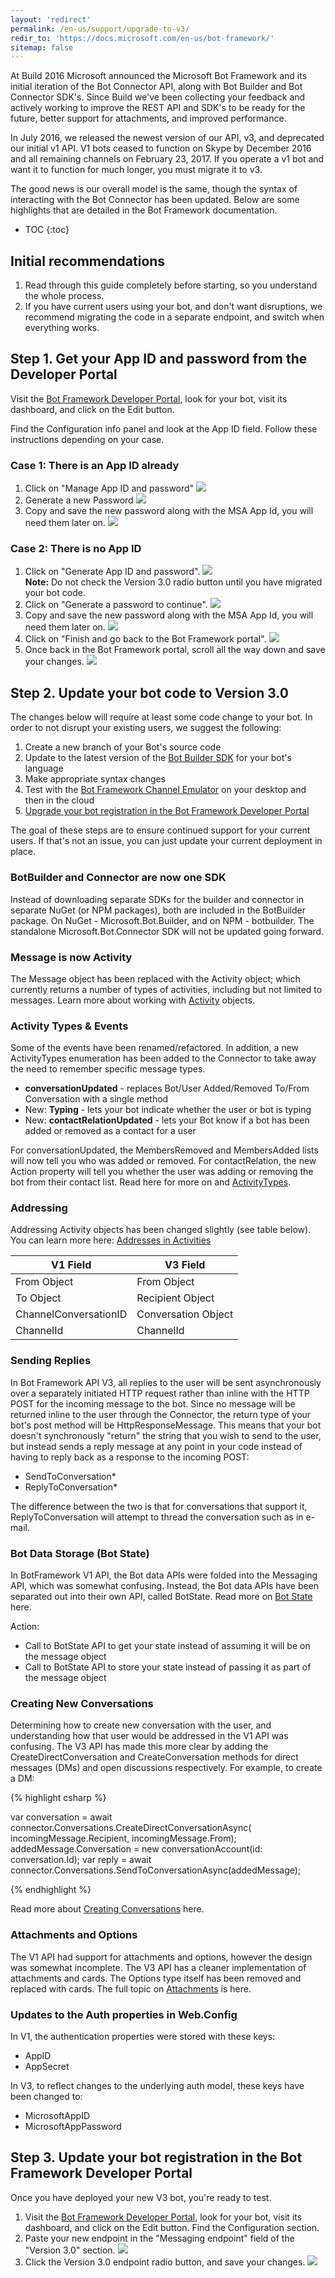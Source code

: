 ```yaml
---
layout: 'redirect'
permalink: /en-us/support/upgrade-to-v3/
redir_to: 'https://docs.microsoft.com/en-us/bot-framework/'
sitemap: false
---
```


At Build 2016 Microsoft announced the Microsoft Bot Framework and its initial iteration of the Bot Connector API, along with Bot Builder and Bot Connector SDK's.  Since Build we've been collecting your feedback and actively working to improve the REST API and SDK's to be ready for the future, better support for attachments, and improved performance.

In July 2016, we released the newest version of our API, v3, and deprecated our initial v1 API.  V1 bots ceased to function on Skype by December 2016 and all remaining channels on February 23, 2017. If you operate a v1 bot and want it to function for much longer, you must migrate it to v3.

The good news is our overall model is the same, though the syntax of interacting with the Bot Connector has been updated.  Below are some highlights that are detailed in the Bot Framework documentation.

* TOC
{:toc}

## Initial recommendations

1. Read through this guide completely before starting, so you understand the whole process.
2. If you have current users using your bot, and don't want disruptions, we recommend migrating the code in a separate endpoint, and switch when everything works.

## Step 1. Get your App ID and password from the Developer Portal

Visit the [Bot Framework Developer Portal](https://dev.botframework.com/), look for your bot, visit its dashboard, and click on the Edit button.

Find the Configuration info panel and look at the App ID field. Follow these instructions depending on your case.

### Case 1: There is an App ID already

1. Click on "Manage App ID and password" 
    ![](/en-us/images/migration/manage-app-id.png)
2. Generate a new Password 
    ![](/en-us/images/migration/generate-new-password.png)
3. Copy and save the new password along with the MSA App Id, you will need them later on. 
    ![](/en-us/images/migration/new-password-generated.png)

### Case 2: There is no App ID

1. Click on "Generate App ID and password".
    ![](/en-us/images/migration/generate-appid-and-password.png)
    <div class="docs-text-note"><strong>Note:</strong> Do not check the Version 3.0 radio button until you have migrated your bot code.</div>
2. Click on "Generate a password to continue".
    ![](/en-us/images/migration/generate-a-password-to-continue.png)
3. Copy and save the new password along with the MSA App Id, you will need them later on. 
    ![](/en-us/images/migration/new-password-generated.png)
4. Click on "Finish and go back to the Bot Framework portal".
    ![](/en-us/images/migration/finish-and-go-back-to-bot-framework.png)
5. Once back in the Bot Framework portal, scroll all the way down and save your changes.
    ![](/en-us/images/migration/save-changes.png)

## Step 2. Update your bot code to Version 3.0

The changes below will require at least some code change to your bot.  In order to not disrupt your existing users, we suggest the following:

1. Create a new branch of your Bot's source code
2. Update to the latest version of the [Bot Builder SDK](https://github.com/Microsoft/BotBuilder) for your bot's language
3. Make appropriate syntax changes
4. Test with the [Bot Framework Channel Emulator](/en-us/tools/bot-framework-emulator/) on your desktop and then in the cloud
5. [Upgrade your bot registration in the Bot Framework Developer Portal](#step-3-update-your-bot-registration-in-the-bot-framework-developer-portal)

The goal of these steps are to ensure continued support for your current users.  If that's not an issue, you can just update your current deployment in place.


### BotBuilder and Connector are now one SDK

Instead of downloading separate SDKs for the builder and connector in separate NuGet (or NPM packages), both are included in the BotBuilder package.  On NuGet - Microsoft.Bot.Builder, and on NPM - botbuilder.  The standalone Microsoft.Bot.Connector SDK will not be updated going forward.

### Message is now Activity

The Message object has been replaced with the Activity object; which currently returns a number of types of activities, including but not limited to messages.  Learn more about working with [Activity](/en-us/csharp/builder/sdkreference/connector.html#replying) objects.

### Activity Types & Events

Some of the events have been renamed/refactored.  In addition, a new ActivityTypes enumeration has been added to the Connector to take away the need to remember specific message types.

- **conversationUpdated** - replaces Bot/User Added/Removed To/From Conversation with a single method
- New: **Typing** - lets your bot indicate whether the user or bot is typing
- New: **contactRelationUpdated** - lets your Bot know if a bot has been added or removed as a contact for a user

For conversationUpdated, the MembersRemoved and MembersAdded lists will now tell you who was added or removed.  For contactRelation, the new Action property will tell you whether the user was adding or removing the bot from their contact list.  Read here for more on and [ActivityTypes](/en-us/csharp/builder/sdkreference/connector.html#messagetypes).

### Addressing

Addressing Activity objects has been changed slightly (see table below).  You can learn more here: [Addresses in Activities](/en-us/csharp/builder/sdkreference/connector.html#addresses)

|V1 Field|	V3 Field|
|--------|--------|
|From Object|From Object|
|To Object|	Recipient Object|
|ChannelConversationID|	Conversation Object|
|ChannelId| ChannelId|

### Sending Replies

In Bot Framework API V3, all replies to the user will be sent asynchronously over a separately initiated HTTP request rather than inline with the HTTP POST for the incoming message to the bot.  Since no message will be returned inline to the user through the Connector, the return type of your bot's post method will be HttpResponseMessage.  This means that your bot doesn't synchronously "return" the string that you wish to send to the user, but instead sends a reply message at any point in your code instead of having to reply back as a response to the incoming POST:

- SendToConversation*
- ReplyToConversation*

The difference between the two is that for conversations that support it, ReplyToConversation will attempt to thread the conversation such as in e-mail.

### Bot Data Storage (Bot State)

In BotFramework V1 API, the Bot data APIs were folded into the Messaging API, which was somewhat confusing.  Instead, the Bot data APIs have been separated out into their own API, called BotState.  Read more on [Bot State](/en-us/csharp/builder/sdkreference/connector.html#trackingstate) here.

Action:

- Call to BotState API to get your state instead of assuming it will be on the message object
- Call to BotState API to store your state instead of passing it as part of the message object

### Creating New Conversations

Determining how to create new conversation with the user, and understanding how that user would be addressed in the V1 API was confusing.  The V3 API has made this more clear by adding the CreateDirectConversation and CreateConversation methods for direct messages (DMs) and open discussions respectively.  For example, to create a DM:

{% highlight csharp %}

var conversation = 
    await connector.Conversations.CreateDirectConversationAsync(
        incomingMessage.Recipient, incomingMessage.From);
addedMessage.Conversation = new conversationAccount(id: conversation.Id);
var reply = await connector.Conversations.SendToConversationAsync(addedMessage);

{% endhighlight %}

Read more about [Creating Conversations](/en-us/csharp/builder/sdkreference/connector.html#conversation) here.

### Attachments and Options

The V1 API had support for attachments and options, however the design was somewhat incomplete.  The V3 API has a cleaner implementation of attachments and cards.  The Options type itself has been removed and replaced with cards.  The full topic on [Attachments](/en-us/csharp/builder/sdkreference/connector.html#attachmentscardsactions) is here.

### Updates to the Auth properties in Web.Config

In V1, the authentication properties were stored with these keys:

- AppID
- AppSecret

In V3, to reflect changes to the underlying auth model, these keys have been changed to:

- MicrosoftAppID
- MicrosoftAppPassword


## Step 3. Update your bot registration in the Bot Framework Developer Portal

Once you have deployed your new V3 bot, you're ready to test. 

1. Visit the [Bot Framework Developer Portal](https://dev.botframework.com/), look for your bot, visit its dashboard, and click on the Edit button. Find the Configuration section.
2. Paste your new endpoint in the "Messaging endpoint" field of the "Version 3.0" section.
    ![](/en-us/images/migration/paste-new-v3-enpoint-url.png)
3. Click the Version 3.0 endpoint radio button, and save your changes.
    ![](/en-us/images/migration/switch-to-v3-endpoint.png)
